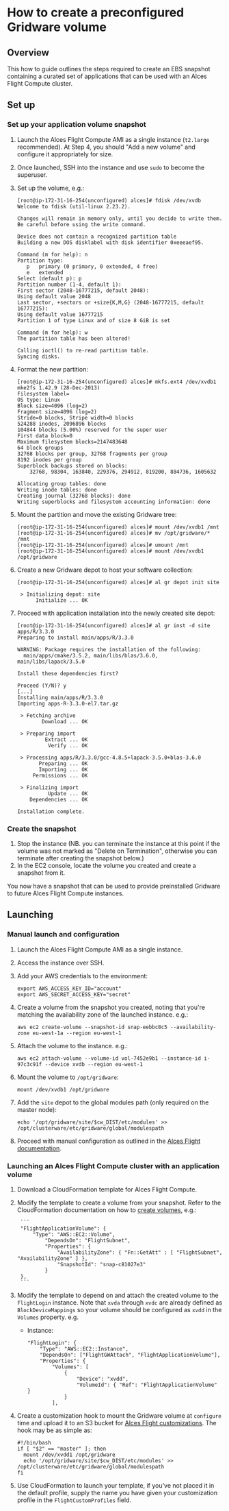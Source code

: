 # How to create a preconfigured Gridware volume

## Overview

This how to guide outlines the steps required to create an EBS snapshot containing a curated set of applications that can be used with an Alces Flight Compute cluster.

## Set up

### Set up your application volume snapshot

1. Launch the Alces Flight Compute AMI as a single instance (`t2.large` recommended).  At Step 4, you should "Add a new volume" and configure it appropriately for size.
2. Once launched, SSH into the instance and use `sudo` to become the superuser.
3. Set up the volume, e.g.:

	```
	[root@ip-172-31-16-254(unconfigured) alces]# fdisk /dev/xvdb
	Welcome to fdisk (util-linux 2.23.2).
	
	Changes will remain in memory only, until you decide to write them.
	Be careful before using the write command.
	
	Device does not contain a recognized partition table
	Building a new DOS disklabel with disk identifier 0xeeeaef95.
	
	Command (m for help): n
	Partition type:
	   p   primary (0 primary, 0 extended, 4 free)
	   e   extended
	Select (default p): p
	Partition number (1-4, default 1):
	First sector (2048-16777215, default 2048):
	Using default value 2048
	Last sector, +sectors or +size{K,M,G} (2048-16777215, default 16777215):
	Using default value 16777215
	Partition 1 of type Linux and of size 8 GiB is set
	
	Command (m for help): w
	The partition table has been altered!
	
	Calling ioctl() to re-read partition table.
	Syncing disks.
	```

4. Format the new partition:

    ```
    [root@ip-172-31-16-254(unconfigured) alces]# mkfs.ext4 /dev/xvdb1
	mke2fs 1.42.9 (28-Dec-2013)
	Filesystem label=
	OS type: Linux
	Block size=4096 (log=2)
	Fragment size=4096 (log=2)
	Stride=0 blocks, Stripe width=0 blocks
	524288 inodes, 2096896 blocks
	104844 blocks (5.00%) reserved for the super user
	First data block=0
	Maximum filesystem blocks=2147483648
	64 block groups
	32768 blocks per group, 32768 fragments per group
	8192 inodes per group
	Superblock backups stored on blocks:
		32768, 98304, 163840, 229376, 294912, 819200, 884736, 1605632
	
	Allocating group tables: done
	Writing inode tables: done
	Creating journal (32768 blocks): done
	Writing superblocks and filesystem accounting information: done
    ```

5. Mount the partition and move the existing Gridware tree:

	```
	[root@ip-172-31-16-254(unconfigured) alces]# mount /dev/xvdb1 /mnt
	[root@ip-172-31-16-254(unconfigured) alces]# mv /opt/gridware/* /mnt
	[root@ip-172-31-16-254(unconfigured) alces]# umount /mnt
	[root@ip-172-31-16-254(unconfigured) alces]# mount /dev/xvdb1 /opt/gridware
	```
	
6. Create a new Gridware depot to host your software collection:

	```
	[root@ip-172-31-16-254(unconfigured) alces]# al gr depot init site

	 > Initializing depot: site
	      Initialize ... OK
	```

7. Proceed with application installation into the newly created site depot:

	```
	[root@ip-172-31-16-254(unconfigured) alces]# al gr inst -d site apps/R/3.3.0
	Preparing to install main/apps/R/3.3.0

	WARNING: Package requires the installation of the following:
	  main/apps/cmake/3.5.2, main/libs/blas/3.6.0, main/libs/lapack/3.5.0
	
	Install these dependencies first?
	
	Proceed (Y/N)? y
    [...]
	Installing main/apps/R/3.3.0
	Importing apps-R-3.3.0-el7.tar.gz
	
	 > Fetching archive
	        Download ... OK
	
	 > Preparing import
	         Extract ... OK
	          Verify ... OK
	
	 > Processing apps/R/3.3.0/gcc-4.8.5+lapack-3.5.0+blas-3.6.0
	       Preparing ... OK
	       Importing ... OK
	     Permissions ... OK
	
	 > Finalizing import
	          Update ... OK
	    Dependencies ... OK
	
	Installation complete.    
	```

### Create the snapshot

1. Stop the instance (NB. you can terminate the instance at this point if the volume was not marked as "Delete on Termination", otherwise you can terminate after creating the snapshot below.)
2. In the EC2 console, locate the volume you created and create a snapshot from it.

You now have a snapshot that can be used to provide preinstalled Gridware to future Alces Flight Compute instances.

## Launching

### Manual launch and configuration

1. Launch the Alces Flight Compute AMI as a single instance.
2. Access the instance over SSH.
3. Add your AWS credentials to the environment:

	```
	export AWS_ACCESS_KEY_ID="account"
	export AWS_SECRET_ACCESS_KEY="secret"
	```

4. Create a volume from the snapshot you created, noting that you're matching the availability zone of the launched instance. e.g.:

	```	
    aws ec2 create-volume --snapshot-id snap-eebbc8c5 --availability-zone eu-west-1a --region eu-west-1
    ```
    
5. Attach the volume to the instance. e.g.:

	```
	aws ec2 attach-volume --volume-id vol-7452e9b1 --instance-id i-97c3c91f --device xvdb --region eu-west-1
	```
	
6. Mount the volume to `/opt/gridware`:

	```
	mount /dev/xvdb1 /opt/gridware
	```

7. Add the `site` depot to the global modules path (only required on the master node):

	```
	echo '/opt/gridware/site/$cw_DIST/etc/modules' >> /opt/clusterware/etc/gridware/global/modulespath
	```	

8. Proceed with manual configuration as outlined in the [Alces Flight documentation](http://docs.alces-flight.com/en/stable/launch-aws/manual-launch.html).


### Launching an Alces Flight Compute cluster with an application volume

1. Download a CloudFormation template for Alces Flight Compute.
2. Modify the template to create a volume from your snapshot.  Refer to the CloudFormation documentation on how to [create volumes](http://docs.aws.amazon.com/AWSCloudFormation/latest/UserGuide/aws-properties-ec2-ebs-volume.html), e.g.:
	
		```
		"FlightApplicationVolume": {
		    "Type": "AWS::EC2::Volume",
	            "DependsOn": "FlightSubnet",
	            "Properties": {
					"AvailabilityZone": { "Fn::GetAtt" : [ "FlightSubnet", "AvailabilityZone" ] },
					"SnapshotId": "snap-c81027e3"
	            }
		},
		```

3. Modify the template to depend on and attach the created volume to the `FlightLogin` instance. Note that `xvda` through `xvdc` are already defined as `BlockDeviceMappings` so your volume should be configured as `xvdd` in the `Volumes` property. e.g.

	* Instance:
	
		```
		"FlightLogin": {
    	    "Type": "AWS::EC2::Instance",
			"DependsOn": ["FlightGWAttach", "FlightApplicationVolume"],
            "Properties": {
				"Volumes": [
		    		{
				        "Device": "xvdd",
		    		    "VolumeId": { "Ref": "FlightApplicationVolume" }
				    }
				],
		```
	
4. Create a customization hook to mount the Gridware volume at `configure` time and upload it to an S3 bucket for [Alces Flight customizations](http://docs.alces-flight.com/en/stable/customisation/customisation.htm).  The hook may be as simple as:

	```
	#!/bin/bash
	if [ "$2" == "master" ]; then
  	  mount /dev/xvdd1 /opt/gridware
	  echo '/opt/gridware/site/$cw_DIST/etc/modules' >> /opt/clusterware/etc/gridware/global/modulespath
	fi
	```

4. Use CloudFormation to launch your template, if you've not placed it in the default profile, supply the name you have given your customization profile in the `FlightCustomProfiles` field.
